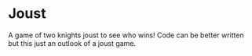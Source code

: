 # Joust
A game of two knights joust to see who wins!
Code can be better written but this just an outlook of a joust game.
